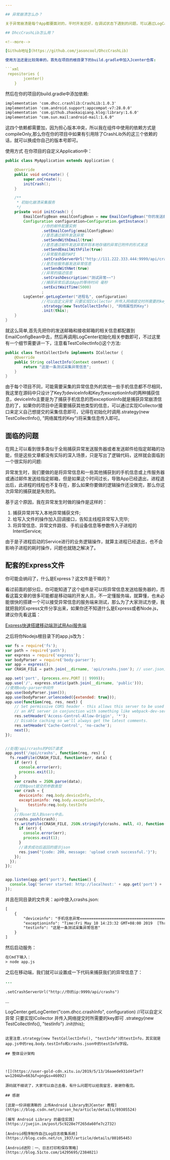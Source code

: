 ```yaml
---

## 异常崩溃怎么办？

关于异常崩溃是每个App都要面对的，平时开发还好，在调试状态下遇到的问题，可以通过LogCat打印的异常日志信息进行分析处理，但是一旦App上线后，大量用户安装了你的应用，每个用户的手机大小、传感器、SDK版本都不尽相同，可能你在测试机上跑的稳稳的应用，到了客户手机上就会出现一些莫名其妙的异常，如果只是一些内存泄露的问题可能还好，最起码不会瞬间崩溃，但是如果遇到一些可以导致手机崩溃Bug的话，你让出问题的用户来复现Bug是不可能的，所以，全局异常捕获就显得很重要了，而DhccCrashLib就是一个全局异常捕获的组件。

## DhccCrashLib怎么用？

<!--more-->

[Github地址](https://github.com/jasoncool/DhccCrashLib)

使用方法还是比较简单的，首先在项目的根目录下的build.gradle中加入Jcenter仓库:

```xml
 repositories {
        jcenter()
    }
```

然后在你的项目的build.gradle中添加依赖:

```xml
implementation 'com.dhcc.crashlib:CrashLib:1.0.3'
implementation 'com.android.support:appcompat-v7:28.0.0'
implementation 'com.github.zhaokaiqiang.klog:library:1.6.0'
implementation "com.sun.mail:android-mail:1.6.0"
```

这四个依赖都需要加，因为担心版本冲突，所以我在组件中使用的依赖方式是compileOnly,那么你在你的项目中如果有引用除了CrashLib外的这三个依赖的话，就可以换成你自己的版本号即可。

使用方式  在你项目的自定义Application中：

```java
public class MyApplication extends Application {

    @Override
    public void onCreate() {
        super.onCreate();
        initCrash();
    }

    /**
     * 初始化崩溃采集服务
     */
    private void initCrash() {
        EmailConfigBean emailConfigBean = new EmailConfigBean("你的发送邮箱", "你的接收邮箱", "你的发送邮箱密码");
        Configuration configuration=Configuration.getInstance()
                //你的邮件配置实例
                .setEmailConfig(emailConfigBean)
                //是否通过邮件发送异常
                .setSendWithEmail(true)
                //是否通过邮件发送异常并将本地存储的异常已附件的形式发送
                .setSendEmailWithFile(true)
                //异常服务器的API
                .setCrashServerUrl("http://111.222.333.444:9999/api/crashs")
                //是否给服务器发送异常信息
                .setSendWithNet(true)
                //异常的描述信息
                .setCrashDescription("测试异常~~")
                //捕获异常后退出App的等待时间 毫秒
                .setExitWaitTime(5000)
                ;
        LogCenter.getLogCenter("进程名", configuration)
                //可以自定义异常 只要实现ICollector 并传入网络提交时所需要的key即可
                .strategy(new TestCollectInfo(), "网络属性的Key")
                .init(this);
    }
}
```

就这么简单,首先先把你的发送邮箱和接收邮箱的相关信息都配置到EmailConfigBean中去，然后再调用LogCenter初始化相关参数即可，不过这里有一个细节需要讲一下，注意看TestCollectInfo()这个方法:

```java
public class TestCollectInfo implements ICollector {
    @Override
    public String collectInfo(Context context) {
        return "这是一条测试采集异常信息";
    }
}
```

由于每个项目不同，可能需要采集的异常信息外的其他一些手机信息都不尽相同，我这里在源码中只设计了Key为deviceInfo和Key为exceptionInfo的两种捕获信息，deviceInfo主要是为了捕获手机信息的而exceptionInfo就是捕获异常崩溃信息的了，如果你的项目中还需要捕获其他类型的信息，可以通过实现ICollector接口来定义自己想提交的采集信息即可，记得在初始化时调用.strategy(new TestCollectInfo(), "网络属性的Key")将采集信息传入即可。

## 面临的问题
在网上可以看到很多类似于全局捕获异常发送服务器或者发送邮件给指定邮箱的功能，但是这些文章都没有实际的深入场景，只是写出了逻辑代码，这样就会面临到一个很实际的问题:

异常发生时，我们要做的是将异常信息和一些其他捕获到的手机信息或上传服务器或通过邮件发送给指定邮箱，但是如果这个时间过长，导致App已经退出，进程退出后，此进程的线程也不复存在，那么如果你要做的逻辑操作还没做完，那么你这次异常的捕获就是失败的。

基于这个原因，我在异常发生时做的操作是这样的：

1. 捕获异常并写入本地异常捕获文件;
2. 给写入文件的操作加入回调接口，告知主线程异常写入完毕;
3. 将异常信息、异常文件路径、手机设备信息等参数传入子进程的IntentService;

由于是子进程启动的Service进行的业务逻辑操作，就算主进程已经退出，也不会影响子进程的耗时操作，问题也就随之解决了。

## 配套的Express文件

你可能会纳闷了，什么是Express？这文件是干嘛的？

看过前面的部分后，你可能知道了这个组件是可以将异常信息发送给服务器的，而看这篇文章的很多可能都是移动端的开发人员，不一定懂服务端，就算懂，也未必能很快的搭建一个可以接受异常信息的服务端来测试，那么为了大家测试方便，我就把我的Express文件分享出来，如果你还不知道什么是Express或者Node.js，建议你先看这篇：

[Express快速搭建移动端测试用Api服务端](https://www.jianshu.com/p/d6f3f1634396)

之后将你Nodejs根目录下的app.js改为：

```javascript
var fs = require('fs');
var path = require('path');
var express = require('express');
var bodyParser = require('body-parser');
var app = express();
var CRASH_FILE = path.join(__dirname, 'api/crashs.json'); // user.json文件的路径

app.set('port', (process.env.PORT || 9999));
app.use('/', express.static(path.join(__dirname, 'public')));
//使用body-parser中间件
app.use(bodyParser.json());
app.use(bodyParser.urlencoded({extended: true}));
app.use(function(req, res, next) {
    // Set permissive CORS header - this allows this server to be used only as
    // an API server in conjunction with something like webpack-dev-server.
    res.setHeader('Access-Control-Allow-Origin', '*');
    // Disable caching so we'll always get the latest comments.
    res.setHeader('Cache-Control', 'no-cache');
    next();
});


//处理/api/crashs的POST请求
app.post('/api/crashs', function(req, res) {
  fs.readFile(CRASH_FILE, function(err, data) {
    if (err) {
      console.error(err);
      process.exit(1);
    }
    var crashs = JSON.parse(data);
    //控制post提交的参数类型
    var crash = {
      deviceinfo: req.body.deviceInfo,
      exceptioninfo: req.body.exceptionInfo,
		  testinfo:req.body.testInfo
    };
    //将user加入到users中去。
    crashs.push(crash);
    fs.writeFile(CRASH_FILE, JSON.stringify(crashs, null, 4), function(err) {
      if (err) {
        console.error(err);
        process.exit(1);
      }
      //请求成功后返回的提示json
      res.json("{code: 200, message: 'upload crash successful.'}");
    });
  });
});


app.listen(app.get('port'), function() {
  console.log('Server started: http://localhost:' + app.get('port') + '/');
});
```

并且在同目录的文件夹：api中放入crashs.json:

```xml
[
    {
        "deviceinfo": "手机信息异常===========================================<br>DISPLAY=Flyme 6.8.3.31R beta<br>REGION=CN<br>SERIAL=d4aa09c3<br>BOOTLOADER=unknown<br>SOFT_VERSION=Y.30<br>SUPPORTED_64_BIT_ABIS=[Ljava.lang.String;@e6de412<br>PERMISSIONS_REVIEW_REQUIRED=false<br>AUTO_TEST_ONEPLUS=false<br>ID=NMF26F<br>TAG=Build<br>HOST=xs-MacBookPro<br>TAGS=test-keys<br>TIME=1522481855000<br>TYPE=user<br>USER=xs<br>BOARD=QC_Reference_Phone<br>BRAND=OnePlus<br>MODEL=ONEPLUS A3010<br>RADIO=unknown<br>SUPPORTED_ABIS=[Ljava.lang.String;@833c7e3<br>MANUFACTURER=OnePlus<br>PRODUCT=OnePlus3<br>UNKNOWN=unknown<br>versionCode=1<br>versionName=1.0<br>IS_EMULATOR=false<br>FINGERPRINT=OnePlus/OnePlus3/OnePlus3T:7.1.1/NMF26F/builder.20180331153735_R:user/test-keys<br>HARDWARE=qcom<br>SUPPORTED_32_BIT_ABIS=[Ljava.lang.String;@b31279d<br>IS_BETA_ROM=true<br>CPU_ABI2=<br>CPU_ABI=arm64-v8a<br>IS_DEBUGGABLE=false<br>DEBUG_ONEPLUS=false<br>DEVICE=OnePlus3T<br>===========================================<br>",
        "exceptioninfo": "Time:Fri May 10 14:23:32 GMT+08:00 2019  [Thread(id:3321, name:pool-2-thread-1, priority:5, groupName:main): LogCenter.java:184 run java.lang.RuntimeException: 测试CrashLib\n\tat com.dhcc.test.MainActivity$1.onClick(MainActivity.java:18)\n\tat android.view.View.performClick(View.java)\n\tat android.view.View$PerformClick.run(View.java:22549)\n\tat android.os.Handler.handleCallback(Handler.java:751)\n\tat android.os.Handler.dispatchMessage(Handler.java:95)\n\tat android.os.Looper.loop(Looper.java:154)\n\tat android.app.ActivityThread.main(ActivityThread.java)\n\tat java.lang.reflect.Method.invoke(Native Method)\n\tat com.android.internal.os.ZygoteInit$MethodAndArgsCaller.run(ZygoteInit.java:886)\n\tat com.android.internal.os.ZygoteInit.main(ZygoteInit.java:776)\n ] - 测试异常~~",
        "testinfo": "这是一条测试采集异常信息"
    }
]
```

然后启动服务：

```xml
在Cmd下输入：
> node app.js
```

之后在移动端，我们就可以设置成一下代码来捕获我们的异常信息了：

```java
...
```

    .setCrashServerUrl("http://你的ip:9999/api/crashs")
...

LogCenter.getLogCenter("com.dhcc.crashInfo", configuration)
                //可以自定义异常 只要实现ICollector 并传入网络提交时所需要的key即可
                .strategy(new TestCollectInfo(), "testInfo")
                .init(this);
```

这里注意.strategy(new TestCollectInfo(), "testInfo")的testInfo，其实就是app.js中的req.body.testInfo和crashs.json中的testInfo字段。

## 整体设计架构



![](https://user-gold-cdn.xitu.io/2019/5/13/16aaede931d4f2ef?w=1204&h=663&f=png&s=46092)

源码就不细说了，大家可以自己去看，有什么问题可以给我留言，谢谢你看完。

## 感谢

[这是一份详细清晰的 上传Android Library到JCenter 教程](https://blog.csdn.net/carson_ho/article/details/89305524)

[编写 Android Library 的最佳实践](https://juejin.im/post/5c9228e7f265da60fe7c2732)

[Android程序制作自己Log日志收集系统](https://blog.csdn.net/cn_1937/article/details/80105445)

[Android进阶：一、日志打印和保存策略](https://blog.51cto.com/14295695/2384021)
